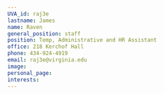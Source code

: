 ```yaml
---
UVA_id: raj3e
lastname: James
name: Raven
general_position: staff
position: Temp, Administrative and HR Assistant
office: 218 Kerchof Hall
phone: 434-924-4919
email: raj3e@virginia.edu
image:
personal_page:
interests:
---
```


